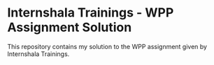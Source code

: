 # Internshala Trainings - WPP Assignment Solution

This repository contains my solution to the WPP assignment given by Internshala Trainings. 






